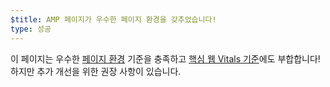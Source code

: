 ```yaml
---
$title: AMP 페이지가 우수한 페이지 환경을 갖추었습니다!
type: 성공
---
```


이 페이지는 우수한 [페이지 환경](https://developers.google.com/search/docs/guides/page-experience) 기준을 충족하고 [핵심 웹 Vitals 기준](http://web.dev/vitals)에도 부합합니다! 하지만 추가 개선을 위한 권장 사항이 있습니다.
